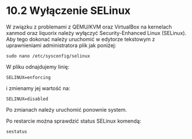 # 10.2 Wyłączenie SELinux
W związku z problemami z QEMU/KVM oraz VirtualBox na kernelach xanmod oraz liquorix należy wyłączyć Security-Enhanced Linux (SELinux).
Aby tego dokonać należy uruchomić w edytorze tekstowym z uprawnieniami administratora plik jak poniżej:
```
sudo nano /etc/sysconfig/selinux
```
W pliku odnajdujemy linię:
```
SELINUX=enforcing
```
i zmienamy jej wartość na:
```
SELINUX=disabled
```
Po zmianach należy uruchomić ponownie system.

Po restarcie można sprawdzić status SELinux komendą:
```
sestatus
```
